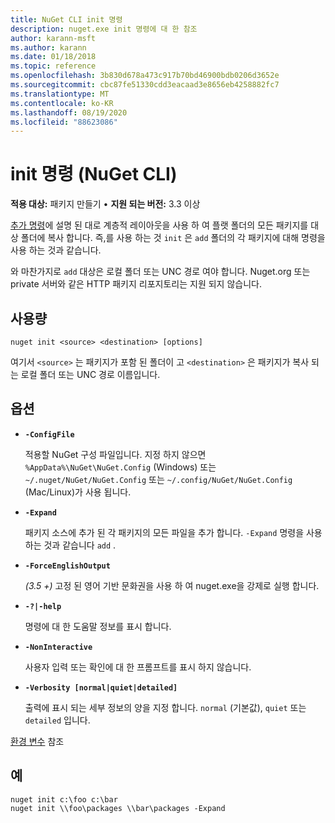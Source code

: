 ```yaml
---
title: NuGet CLI init 명령
description: nuget.exe init 명령에 대 한 참조
author: karann-msft
ms.author: karann
ms.date: 01/18/2018
ms.topic: reference
ms.openlocfilehash: 3b830d678a473c917b70bd46900bdb0206d3652e
ms.sourcegitcommit: cbc87fe51330cdd3eacaad3e8656eb4258882fc7
ms.translationtype: MT
ms.contentlocale: ko-KR
ms.lasthandoff: 08/19/2020
ms.locfileid: "88623086"
---
```

# <a name="init-command-nuget-cli"></a>init 명령 (NuGet CLI)

**적용 대상:** 패키지 만들기 &bullet; **지원 되는 버전:** 3.3 이상

[추가 명령](cli-ref-add.md)에 설명 된 대로 계층적 레이아웃을 사용 하 여 플랫 폴더의 모든 패키지를 대상 폴더에 복사 합니다. 즉,를 사용 하는 것 `init` 은 `add` 폴더의 각 패키지에 대해 명령을 사용 하는 것과 같습니다.

와 마찬가지로 `add` 대상은 로컬 폴더 또는 UNC 경로 여야 합니다. Nuget.org 또는 private 서버와 같은 HTTP 패키지 리포지토리는 지원 되지 않습니다.

## <a name="usage"></a>사용량

```cli
nuget init <source> <destination> [options]
```

여기서 `<source>` 는 패키지가 포함 된 폴더이 고 `<destination>` 은 패키지가 복사 되는 로컬 폴더 또는 UNC 경로 이름입니다.

## <a name="options"></a>옵션

- **`-ConfigFile`**

  적용할 NuGet 구성 파일입니다. 지정 하지 않으면 `%AppData%\NuGet\NuGet.Config` (Windows) 또는 `~/.nuget/NuGet/NuGet.Config` 또는 `~/.config/NuGet/NuGet.Config` (Mac/Linux)가 사용 됩니다.

- **`-Expand`**

  패키지 소스에 추가 된 각 패키지의 모든 파일을 추가 합니다. `-Expand` 명령을 사용 하는 것과 같습니다 `add` .

- **`-ForceEnglishOutput`**

  *(3.5 +)* 고정 된 영어 기반 문화권을 사용 하 여 nuget.exe을 강제로 실행 합니다.

- **`-?|-help`**

  명령에 대 한 도움말 정보를 표시 합니다.

- **`-NonInteractive`**

  사용자 입력 또는 확인에 대 한 프롬프트를 표시 하지 않습니다.

- **`-Verbosity [normal|quiet|detailed]`**

  출력에 표시 되는 세부 정보의 양을 지정 합니다. `normal` (기본값), `quiet` 또는 `detailed` 입니다.

[환경 변수](cli-ref-environment-variables.md) 참조

## <a name="examples"></a>예

```cli
nuget init c:\foo c:\bar
nuget init \\foo\packages \\bar\packages -Expand
```
